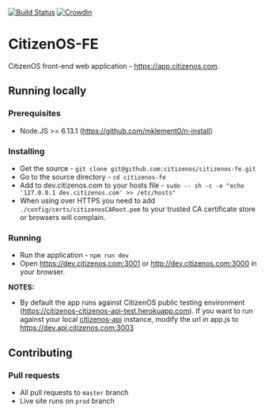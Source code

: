 
[![Build Status](https://travis-ci.org/citizenos/citizenos-fe.svg?branch=master)](https://travis-ci.org/citizenos/citizenos-fe)
[![Crowdin](https://d322cqt584bo4o.cloudfront.net/citizenos-fe/localized.svg)](https://crowdin.com/project/citizenos-fe)


# CitizenOS-FE

CitizenOS front-end web application - https://app.citizenos.com.

## Running locally

### Prerequisites

* Node.JS >= 6.13.1 (https://github.com/mklement0/n-install)

### Installing

* Get the source - `git clone git@github.com:citizenos/citizenos-fe.git`
* Go to the source directory - `cd citizenos-fe`
* Add to dev.citizenos.com to your hosts file - `sudo -- sh -c -e "echo '127.0.0.1 dev.citizenos.com' >> /etc/hosts"`
* When using over HTTPS you need to add `./config/certs/citizenosCARoot.pem` to your trusted CA certificate store or browsers will complain.

### Running

* Run the application - `npm run dev`
* Open https://dev.citizenos.com:3001 or http://dev.citizenos.com:3000 in your browser.

**NOTES:**

* By default the app runs against CitizenOS public testing environment (https://citizenos-citizenos-api-test.herokuapp.com). If you want to run against your local [citizenos-api](https://github.com/citizenos/citizenos-api) instance, modify the url in app.js to https://dev.api.citizenos.com:3003

## Contributing

### Pull requests

* All pull requests to `master` branch
* Live site runs on `prod` branch
